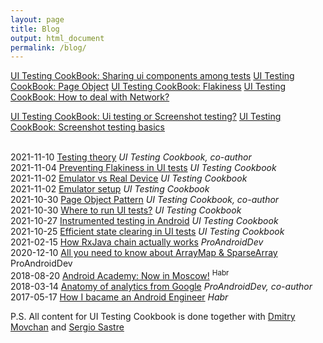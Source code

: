 ```yaml
---
layout: page
title: Blog
output: html_document
permalink: /blog/
---
```



[UI Testing CookBook: Sharing ui components among tests](https://android-ui-testing.github.io/Cookbook/practices/shared_test_components/)
[UI Testing CookBook: Page Object](https://android-ui-testing.github.io/Cookbook/practices/page_object/)
[UI Testing CookBook: Flakiness]()
[UI Testing CookBook: How to deal with Network?](https://android-ui-testing.github.io/Cookbook/practices/network/)

[UI Testing CookBook: Ui testing or Screenshot testing?](https://android-ui-testing.github.io/Cookbook/basics/ui_tests_vs_snapshot_tests/)
[UI Testing CookBook: Screenshot testing basics](https://android-ui-testing.github.io/Cookbook/basics/screenshot_testing/)



<br>2021-11-10 [Testing theory](https://android-ui-testing.github.io/Cookbook/basics/testing_theory/) _UI Testing Cookbook, co-author_
<br>2021-11-04 [Preventing Flakiness in UI tests](https://android-ui-testing.github.io/Cookbook/practices/flakiness/) _UI Testing Cookbook_
<br>2021-11-02 [Emulator vs Real Device](https://android-ui-testing.github.io/Cookbook/practices/emulator_vs_real_device/) _UI Testing Cookbook_
<br>2021-11-02 [Emulator setup](https://android-ui-testing.github.io/Cookbook/practices/emulator_setup/) _UI Testing Cookbook_
<br>2021-10-30 [Page Object Pattern](https://android-ui-testing.github.io/Cookbook/practices/test_runners_review/) _UI Testing Cookbook, co-author_
<br>2021-10-30 [Where to run UI tests?](https://android-ui-testing.github.io/Cookbook/practices/test_runners_review/) _UI Testing Cookbook_
<br>2021-10-27 [Instrumented testing in Android](https://android-ui-testing.github.io/Cookbook/basics/instrumented_testing_basics/) _UI Testing Cookbook_
<br>2021-10-25 [Efficient state clearing in UI tests](https://android-ui-testing.github.io/Cookbook/practices/state_clearing/) _UI Testing Cookbook_
<br>2021-02-15 [How RxJava chain actually works](https://proandroiddev.com/how-rxjava-chain-actually-works-2800692f7e13) _ProAndroidDev_
<br>2020-12-10 [All you need to know about ArrayMap & SparseArray](https://proandroiddev.com/all-you-need-to-know-about-arraymap-sparsearray-49759c2ecbf9) ProAndroidDev 
<br>2018-08-20 [Android Academy: Now in Moscow!](https://habr.com/ru/post/420573/) <sup>Habr</sup>
<br>2018-03-14 [Anatomy of analytics from Google](https://proandroiddev.com/anatomy-of-analytics-from-google-e107fff107ab) _ProAndroidDev, co-author_
<br>2017-05-17 [How I bacame an Android Engineer](https://habr.com/ru/post/328888/) _Habr_

P.S. All content for UI Testing Cookbook is done together with [Dmitry Movchan](https://github.com/v1sar) and [Sergio Sastre](https://github.com/sergio-sastre)
